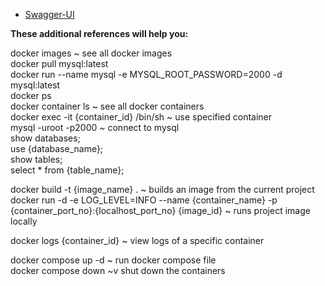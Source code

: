 * [Swagger-UI](http://localhost:8080/api/v1/ms17/swagger-ui/index.html)

**These additional references will help you:**

docker images ~ see all docker images<br/>
docker pull mysql:latest<br/>
docker run --name mysql -e MYSQL_ROOT_PASSWORD=2000 -d mysql:latest<br/>
docker ps<br/>
docker container ls ~ see all docker containers<br/>
docker exec -it {container_id} /bin/sh ~ use specified container<br/>
mysql -uroot -p2000 ~ connect to mysql<br/>
show databases;<br/>
use {database_name};<br/>
show tables;<br/>
select * from {table_name};<br/>

docker build -t {image_name} . ~ builds an image from the current project<br/>
docker run -d -e LOG_LEVEL=INFO --name {container_name} -p {container_port_no}:{localhost_port_no} {image_id} ~ runs project image locally<br/>

docker logs {container_id} ~ view logs of a specific container<br/>

docker compose up -d ~ run docker compose file<br/>
docker compose down ~v  shut down the containers<br/>